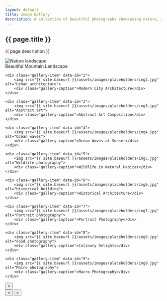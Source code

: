 ```yaml
---
layout: default
title: Image Gallery
description: A collection of beautiful photographs showcasing nature, architecture, and art.
---
```


<section class="gallery-header">
    <h1>{{ page.title }}</h1>
    <p>{{ page.description }}</p>
</section>

<section class="gallery-grid">
    <div class="gallery-item" data-id="1">
        <img src="{{ site.baseurl }}/assets/images/placeholders/img1.jpg" alt="Nature landscape">
        <div class="gallery-caption">Beautiful Mountain Landscape</div>
    </div>
    
    <div class="gallery-item" data-id="2">
        <img src="{{ site.baseurl }}/assets/images/placeholders/img2.jpg" alt="Urban architecture">
        <div class="gallery-caption">Modern City Architecture</div>
    </div>
    
    <div class="gallery-item" data-id="3">
        <img src="{{ site.baseurl }}/assets/images/placeholders/img3.jpg" alt="Abstract art">
        <div class="gallery-caption">Abstract Art Composition</div>
    </div>
    
    <div class="gallery-item" data-id="4">
        <img src="{{ site.baseurl }}/assets/images/placeholders/img4.jpg" alt="Ocean waves">
        <div class="gallery-caption">Ocean Waves at Sunset</div>
    </div>
    
    <div class="gallery-item" data-id="5">
        <img src="{{ site.baseurl }}/assets/images/placeholders/img5.jpg" alt="Wildlife photography">
        <div class="gallery-caption">Wildlife in Natural Habitat</div>
    </div>
    
    <div class="gallery-item" data-id="6">
        <img src="{{ site.baseurl }}/assets/images/placeholders/img6.jpg" alt="Historical building">
        <div class="gallery-caption">Historical Architecture</div>
    </div>
    
    <div class="gallery-item" data-id="7">
        <img src="{{ site.baseurl }}/assets/images/placeholders/img7.jpg" alt="Portrait photography">
        <div class="gallery-caption">Portrait Photography</div>
    </div>
    
    <div class="gallery-item" data-id="8">
        <img src="{{ site.baseurl }}/assets/images/placeholders/img8.jpg" alt="Food photography">
        <div class="gallery-caption">Culinary Delights</div>
    </div>
    
    <div class="gallery-item" data-id="9">
        <img src="{{ site.baseurl }}/assets/images/placeholders/img9.jpg" alt="Macro photography">
        <div class="gallery-caption">Macro Photography</div>
    </div>
</section>

<div class="lightbox">
    <button class="close-lightbox">&times;</button>
    <div class="lightbox-content">
        <img src="" alt="">
        <div class="lightbox-caption"></div>
    </div>
    <div class="lightbox-nav">
        <button class="prev-btn">&lt;</button>
        <button class="next-btn">&gt;</button>
    </div>
</div>

<!-- Reference to external JavaScript file -->
<script src="{{ site.baseurl }}/js/gallery.js"></script>